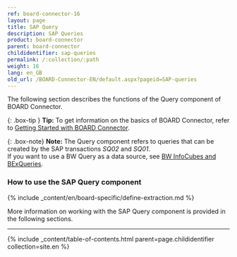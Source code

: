 ```yaml
---
ref: board-connector-16
layout: page
title: SAP Query
description: SAP Queries
product: board-connector
parent: board-connector
childidentifier: sap-queries
permalink: /:collection/:path
weight: 16
lang: en_GB
old_url: /BOARD-Connector-EN/default.aspx?pageid=SAP-queries
---
```

The following section describes the functions of the Query component of BOARD Connector. <br>


{: .box-tip }
**Tip:** To get information on the basics of BOARD Connector, refer to [Getting Started with BOARD Connector](../getting-started).

{: .box-note}
**Note:** The Query component refers to queries that can be created by the SAP transactions *SQ02* and *SQ01*.<br>
If you want to use a BW Query as a data source, see [BW InfoCubes and BExQueries](./bw-infocubes-and-bex-queries). 

### How to use the SAP Query component
{% include _content/en/board-specific/define-extraction.md %}

More information on working with the SAP Query component is provided in the following sections.

---

{% include _content/table-of-contents.html parent=page.childidentifier collection=site.en %}
